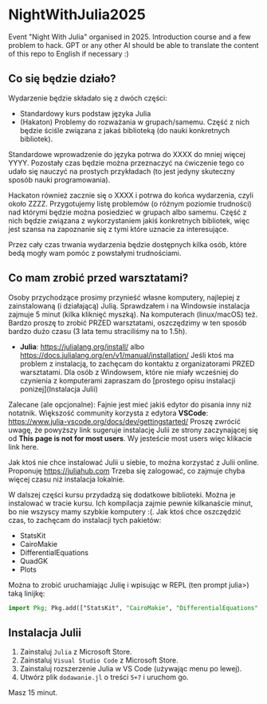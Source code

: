 # NightWithJulia2025
Event "Night With Julia" organised in 2025. Introduction course and a few problem to hack.
GPT or any other AI should be able to translate the content of this repo to English if necessary :)

## Co się będzie działo?

Wydarzenie będzie składało się z dwóch części:
* Standardowy kurs podstaw języka Julia
* (Hakaton) Problemy do rozważania w grupach/samemu. Część z nich będzie ściśle związana z jakaś biblioteką (do nauki konkretnych bibliotek).

Standardowe wprowadzenie do języka potrwa do XXXX do mniej więcej YYYY. Pozostały czas będzie można przeznaczyć na ćwiczenie tego co udało się nauczyć na prostych przykładach (to jest jedyny skuteczny sposób nauki programowania).

Hackaton również zacznie się o XXXX i potrwa do końca wydarzenia, czyli około ZZZZ.
Przygotujemy listę problemów (o różnym poziomie trudności) nad którymi będzie można posiedzieć w grupach albo samemu. Część z nich będzie związana z wykorzystaniem jakiś konkretnych bibliotek, więc jest szansa na zapoznanie się z tymi które uznacie za interesujące.

Przez cały czas trwania wydarzenia będzie dostępnych kilka osób, które bedą mogły wam pomóc z powstałymi trudnościami.

## Co mam zrobić przed warsztatami?

Osoby przychodzące prosimy przynieść własne komputery, najlepiej z zainstalowaną (i działającą) Julią.
Sprawdzałem i na Windowsie instalacja zajmuje 5 minut (kilka kliknięć myszką). Na komputerach (linux/macOS) też.
Bardzo proszę to zrobić PRZED warsztatami, oszczędzimy w ten sposób bardzo dużo czasu (3 lata temu straciliśmy na to 1.5h).
- **Julia**: https://julialang.org/install/ albo https://docs.julialang.org/en/v1/manual/installation/
Jeśli ktoś ma problem z instalacją, to zachęcam do kontaktu z organizatorami PRZED warsztatami.
Dla osób z Windowsem, które nie miały wcześniej do czynienia z komputerami zapraszam do [prostego opisu instalacji ponizej](Instalacja Julii)

Zalecane (ale opcjonalne): Fajnie jest mieć jakiś edytor do pisania inny niż notatnik.
Większość community korzysta z edytora **VSCode**: https://www.julia-vscode.org/docs/dev/gettingstarted/
Proszę zwrócić uwagę, że powyższy link sugeruje instalację Julii ze strony zaczynającej się od **This page is not for most users**. Wy jesteście most users więc klikacie link here.

Jak ktoś nie chce instalować Julii u siebie, to można korzystać z Julii online. Proponuję https://juliahub.com
Trzeba się zalogować, co zajmuje chyba więcej czasu niż instalacja lokalnie.

W dalszej części kursu przydadzą się dodatkowe biblioteki. Można je instalować w tracie kursu.
Ich kompilacja zajmie pewnie kilkanaście minut, bo nie wszyscy mamy szybkie komputery :(.
Jak ktoś chce oszczędzić czas, to zachęcam do instalacji tych pakietów:
* StatsKit
* CairoMakie
* DifferentialEquations
* QuadGK
* Plots

Można to zrobić uruchamiając Julię i wpisując w REPL (ten prompt julia>) taką linijkę:
```julia
import Pkg; Pkg.add(["StatsKit", "CairoMakie", "DifferentialEquations", "QuadGK", "Plots"])
```

## Instalacja Julii
1. Zainstaluj `Julia` z Microsoft Store.
2. Zainstaluj `Visual Studio Code` z Microsoft Store.
3. Zainstaluj rozszerzenie Julia w VS Code (używając menu po lewej).
4. Utwórz plik `dodawanie.jl` o treści
```5+7```
i uruchom go.

Masz 15 minut.

